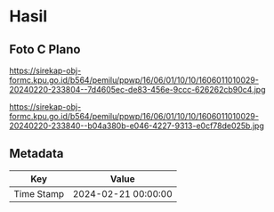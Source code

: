 # Hasil

## Foto C Plano

https://sirekap-obj-formc.kpu.go.id/b564/pemilu/ppwp/16/06/01/10/10/1606011010029-20240220-233804--7d4605ec-de83-456e-9ccc-626262cb90c4.jpg

https://sirekap-obj-formc.kpu.go.id/b564/pemilu/ppwp/16/06/01/10/10/1606011010029-20240220-233840--b04a380b-e046-4227-9313-e0cf78de025b.jpg


## Metadata

| Key        | Value               |
| ---------- | ------------------- |
| Time Stamp | 2024-02-21 00:00:00 |



